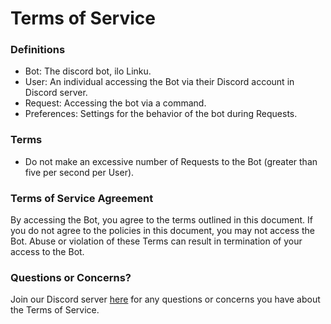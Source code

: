 # Terms of Service

### Definitions

- Bot: The discord bot, ilo Linku.
- User: An individual accessing the Bot via their Discord account in Discord server.
- Request: Accessing the bot via a command.
- Preferences: Settings for the behavior of the bot during Requests.

### Terms

- Do not make an excessive number of Requests to the Bot (greater than five per second per User).

### Terms of Service Agreement

By accessing the Bot, you agree to the terms outlined in this document.
If you do not agree to the policies in this document, you may not access the Bot.
Abuse or violation of these Terms can result in termination of your access to the Bot.

### Questions or Concerns?

Join our Discord server [here](https://discord.gg/A3ZPqnHHsy) for any questions or concerns you have about the Terms of Service.
